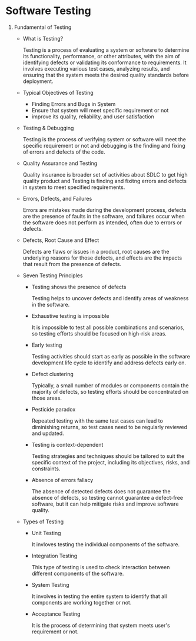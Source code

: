 
# Software Testing
1. Fundamental of Testing
    - What is Testing?

        Testing is a process of evaluating a system or software to determine its functionality, performance, or other attributes, with the aim of identifying defects or validating its conformance to requirements. It involves executing various test cases, analyzing results, and ensuring that the system meets the desired quality standards before deployment.
    - Typical Objectives of Testing
        - Finding Errors and Bugs in System
        - Ensure that system will meet specific requirement or not
        - improve its quality, reliability, and user satisfaction
    - Testing & Debugging

        Testing is the process of verifying system or software will meet the specific requirement or not and debugging is the finding and fixing of errors and defects of the code.
    - Quality Assurance and Testing

        Quality insurance is broader set of activities about SDLC to get high quality product and Testing is finding and fixitng errors and defects in system to meet specified requirements.
    -  Errors, Defects, and Failures

        Errors are mistakes made during the development process, defects are the presence of faults in the software, and failures occur when the software does not perform as intended, often due to errors or defects.
    - Defects, Root Cause and Effect

        Defects are flaws or issues in a product, root causes are the underlying reasons for those defects, and effects are the impacts that result from the presence of defects.

    - Seven Testing Principles
        - Testing shows the presence of defects
        
            Testing helps to uncover defects and identify areas of weakness in the software.
        - Exhaustive testing is impossible
        
            It is impossible to test all possible combinations and scenarios, so testing efforts should be focused on high-risk areas.
        - Early testing
        
            Testing activities should start as early as possible in the software development life cycle to identify and address defects early on.
        - Defect clustering
            
            Typically, a small number of modules or components contain the majority of defects, so testing efforts should be concentrated on those areas.
        - Pesticide paradox
            
            Repeated testing with the same test cases can lead to diminishing returns, so test cases need to be regularly reviewed and updated.
        - Testing is context-dependent

            Testing strategies and techniques should be tailored to suit the specific context of the project, including its objectives, risks, and constraints.
        - Absence of errors fallacy
            
            The absence of detected defects does not guarantee the absence of defects, so testing cannot guarantee a defect-free software, but it can help mitigate risks and improve software quality.
    - Types of Testing
        - Unit Testing

            It invloves testing the individual components of the software.
        - Integration Testing

            This type of testing is used to check interaction between different components of the software.
        
        - System Testing

            It involves in testing the entire system to identify that all components are working together or not.
        - Acceptance Testing

            It is the process of determining that system meets user's requirement or not.  
        